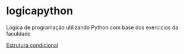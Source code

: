 # logicapython
Lógica de programação utilizando Python com base dos exercicios da faculdade

<a href="https://github.com/gabswyl/logicapython/tree/main/L%C3%B3gica%20de%20programa%C3%A7%C3%A3o%20Python/Estrutura%20Sequencial">Estrutura condicional</a>
